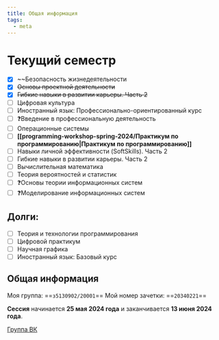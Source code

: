 ```yaml
---
title: Общая информация
tags:
  - meta
---
```

# Текущий семестр
- [x] ~~Безопасность жизнедеятельности
- [x] ~~Основы проектной деятельности~~
- [x] ~~Гибкие навыки в развитии карьеры. Часть 2~~
- [ ] Цифровая культура
- [ ] Иностранный язык: Профессионально-ориентированный курс
- [ ] ❓Введение в профессиональную деятельность
- [ ] Операционные системы
- [ ] **[[programming-workshop-spring-2024/Практикум по программированию|Практикум по программированию]]**
- [ ] Навыки личной эффективности (SoftSkills). Часть 2
- [ ] Гибкие навыки в развитии карьеры. Часть 2
- [ ] Вычислительная математика
- [ ] Теория вероятностей и статистик  
- [ ] ❓Основы теории информационных систем
- [ ] ❓Моделирование информационных систем

## Долги:
- [ ] Теория и технологии программирования
- [ ] Цифровой практикум
- [ ] Научная графика
- [ ] Иностранный язык: Базовый курс

## Общая информация 
Моя группа: ==`з5130902/20001`==
Мой номер зачетки: ==`20340221`==

**Сессия** начинается **25 мая 2024 года** и заканчивается **13 июня 2024 года**.

[Группа ВК](https://vk.com/obuchenie_iknt_zaochnyi)